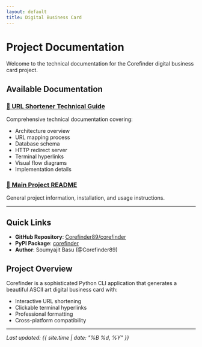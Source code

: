 ```yaml
---
layout: default
title: Digital Business Card
---
```


# Project Documentation

Welcome to the technical documentation for the Corefinder digital business card project.

## Available Documentation

### [📖 URL Shortener Technical Guide](documentation/URL_SHORTENER.md)
Comprehensive technical documentation covering:
- Architecture overview
- URL mapping process
- Database schema
- HTTP redirect server
- Terminal hyperlinks
- Visual flow diagrams
- Implementation details

### [🚀 Main Project README](README.md)
General project information, installation, and usage instructions.

---

## Quick Links

- **GitHub Repository**: [Corefinder89/corefinder](https://github.com/Corefinder89/corefinder)
- **PyPI Package**: [corefinder](https://pypi.org/project/corefinder/)
- **Author**: Soumyajit Basu (@Corefinder89)

## Project Overview

Corefinder is a sophisticated Python CLI application that generates a beautiful ASCII art digital business card with:
- Interactive URL shortening
- Clickable terminal hyperlinks
- Professional formatting
- Cross-platform compatibility

---

*Last updated: {{ site.time | date: "%B %d, %Y" }}*